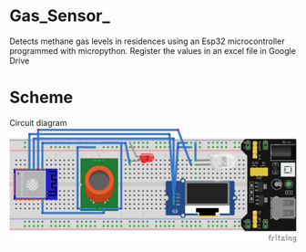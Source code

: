 # Gas_Sensor_
Detects methane gas levels in residences using an Esp32 microcontroller programmed with micropython. Register the values ​​in an excel file in Google Drive

# Scheme
Circuit diagram
![](Images/Scheme_Gas_Sensor.png)
